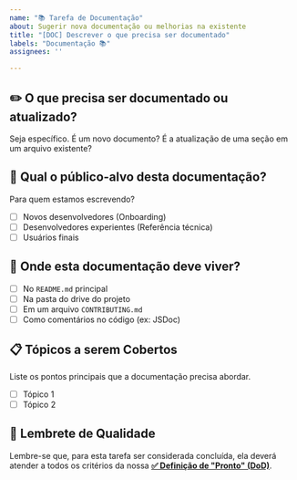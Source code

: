 ```yaml
---
name: "📚 Tarefa de Documentação"
about: Sugerir nova documentação ou melhorias na existente
title: "[DOC] Descrever o que precisa ser documentado"
labels: "Documentação 📚"
assignees: ''

---
```


## ✏️ O que precisa ser documentado ou atualizado?

Seja específico. É um novo documento? É a atualização de uma seção em um arquivo existente?

## 🎯 Qual o público-alvo desta documentação?

Para quem estamos escrevendo?
- [ ] Novos desenvolvedores (Onboarding)
- [ ] Desenvolvedores experientes (Referência técnica)
- [ ] Usuários finais

## 📍 Onde esta documentação deve viver?

- [ ] No `README.md` principal
- [ ] Na pasta do drive do projeto
- [ ] Em um arquivo `CONTRIBUTING.md`
- [ ] Como comentários no código (ex: JSDoc)

## 📋 Tópicos a serem Cobertos

Liste os pontos principais que a documentação precisa abordar.
- [ ] Tópico 1
- [ ] Tópico 2

## 📌 Lembrete de Qualidade
Lembre-se que, para esta tarefa ser considerada concluída, ela deverá atender a todos os critérios da nossa **[✅ Definição de "Pronto" (DoD)](../../docs/05-DEFINITION_OF_DONE.md)**.
